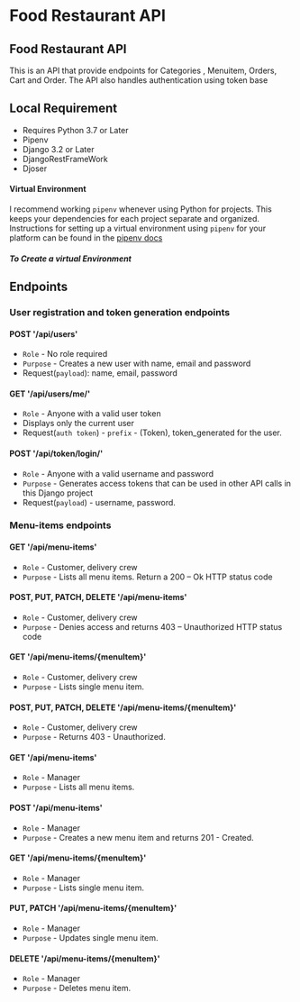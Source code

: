 # Food Restaurant API


## Food Restaurant API

This is an API that provide endpoints for Categories , Menuitem, Orders, Cart and Order. The API also handles authentication using token base 



## Local Requirement
- Requires Python 3.7 or Later
- Pipenv
- Django 3.2 or Later
- DjangoRestFrameWork
- Djoser

#### Virtual Environment

I recommend working `pipenv` whenever using Python for projects. This keeps your dependencies for each project separate and organized. Instructions for setting up a virtual environment using `pipenv` for your platform can be found in the [pipenv docs](https://pipenv.pypa.io/en/latest/index.html)

##### To Create a virtual Environment



## Endpoints

###  User registration and token generation endpoints 
#### POST '/api/users'
- `Role` - No role required
- `Purpose` - Creates a new user with name, email and password
- Request(`payload`): name, email, password
#### GET '/api/users/me/'
- `Role` - Anyone with a valid user token
- Displays only the current user
- Request(`auth token`) - `prefix` - (Token), token_generated for the user.
#### POST '/api/token/login/'
- `Role` - Anyone with a valid username and password
- `Purpose` - Generates access tokens that can be used in other API calls in this Django project
- Request(`payload`) - username, password.


### Menu-items endpoints
#### GET '/api/menu-items'
- `Role` - Customer, delivery crew
- `Purpose` - Lists all menu items. Return a 200 – Ok HTTP status code
<!-- - Request(`auth token`) - `prefix` - (Token), token_generated for the user. -->
#### POST, PUT, PATCH, DELETE '/api/menu-items'
- `Role` - Customer, delivery crew
- `Purpose` - Denies access and returns 403 – Unauthorized HTTP status code
<!-- - Request(`auth token`) - `prefix` - (Token), token_generated for the user. -->
#### GET '/api/menu-items/{menuItem}'
- `Role` - Customer, delivery crew
- `Purpose` - Lists single menu item.
<!-- - Request(`auth token`) - `prefix` - (Token), token_generated for the user. -->
#### POST, PUT, PATCH, DELETE '/api/menu-items/{menuItem}'
- `Role` - Customer, delivery crew
- `Purpose` - Returns 403 - Unauthorized.
<!-- - Request(`auth token`) - `prefix` - (Token), token_generated for the user. -->
#### GET '/api/menu-items'
- `Role` - Manager
- `Purpose` - Lists all menu items.
<!-- - Request(`auth token`) - `prefix` - (Token), token_generated for the user. -->
#### POST '/api/menu-items'
- `Role` - Manager
- `Purpose` - Creates a new menu item and returns 201 - Created.
<!-- - Request(`auth token`) - `prefix` - (Token), token_generated for the user. -->
#### GET '/api/menu-items/{menuItem}'
- `Role` - Manager
- `Purpose` - Lists single menu item.
<!-- - Request(`auth token`) - `prefix` - (Token), token_generated for the user. -->
#### PUT, PATCH '/api/menu-items/{menuItem}'
- `Role` - Manager
- `Purpose` - Updates single menu item.
<!-- - Request(`auth token`) - `prefix` - (Token), token_generated for the user. -->
#### DELETE '/api/menu-items/{menuItem}'
- `Role` - Manager
- `Purpose` - Deletes menu item.
<!-- - Request(`auth token`) - `prefix` - (Token), token_generated for the user. -->

<!-- #### GET '/api/categories'
- `Role` - 
- `Purpose` - Gets a dictionary of categories from the Category database in which the keys are the ids and the value is the corresponding category in string format.
- Request: None
- Response: An object  that contains the id, title and slug of all the categories in the database.

>Example: `curl http://127.0.0.1:8000/api/categories` -->

